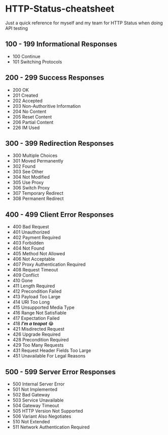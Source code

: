# HTTP-Status-cheatsheet

Just a quick reference for myself and my team for HTTP Status when doing API testing

## 100 - 199 Informational Responses

- 100	Continue
- 101	Switching Protocols

## 200 - 299 Success Responses

- 200	OK
- 201	Created
- 202	Accepted
- 203	Non-Authoritive Information	
- 204	No Content
- 205	Reset Content
- 206	Partial Content
- 226	IM Used

## 300 - 399 Redirection Responses


- 300	Multiple Choices
- 301	Moved Permanently
- 302	Found
- 303	See Other
- 304	Not Modified
- 305	Use Proxy
- 306	Switch Proxy
- 307	Temporary Redirect
- 308	Permanent Redirect

## 400 - 499 Client Error Responses

- 400	Bad Request
- 401	Unauthorized
- 402	Payment Required
- 403	Forbidden
- 404	Not Found
- 405	Method Not Allowed
- 406	Not Acceptable
- 407	Proxy Authentication Required
- 408	Request Timeout
- 409	Conflict
- 410	Gone
- 411	Length Required
- 412	Precondition Failed
- 413	Payload Too Large
- 414	URI Too Long
- 415	Unsupported Media Type
- 416	Range Not Satisfiable
- 417	Expectation Failed
- 418	***I’m a teapot*** :joy:
- 421	Misdirected Request
- 426	Upgrade Required
- 428	Precondition Required
- 429	Too Many Requests
- 431	Request Header Fields Too Large
- 451	Unavailable For Legal Reasons

## 500 - 599 Server Error Responses
- 500	Internal Server Error
- 501	Not Implemented
- 502	Bad Gateway
- 503	Service Unavailable
- 504	Gateway Timeout
- 505	HTTP Version Not Supported
- 506	Variant Also Negotiates
- 510	Not Extended
- 511	Network Authentication Required
